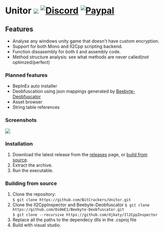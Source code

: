 # Unitor [![](https://img.shields.io/github/v/release/BitCrackers/Unitor?style=flat-square)](https://github.com/BitCrackers/Unitor/latest) [![Discord](https://img.shields.io/badge/Discord-Invite-7289DA.svg?logo=Discord&style=flat-square)](https://discord.gg/AUpXd3VUh8) [![Paypal](https://img.shields.io/badge/PayPal-Donate-Green.svg?logo=Paypal&style=flat-square)](https://www.paypal.com/donate/?hosted_button_id=TYMU92FD9D9UW)

## Features
* Analyse any windows unity game that doesn't have custom encryption.
* Support for both Mono and Il2Cpp scripting backend.
* Function dissasembly for both il and assembly code.
* Method structure analysis: see what methods are never called(not optimzed/perfect)

### Planned features
* BepInEx auto installer
* Deobfuscation using json mappings generated by [Beebyte-Deobfuscator](https://github.com/OsOmE1/Beebyte-Deobfuscator)
* Asset browser
* String table references

### Screenshots
![](https://i.imgur.com/k467Df7.png)

### Installation
1. Download the latest release from the [releases](https://github.com/BitCrackers/Unitor/releases/latest) page, or [build from source](#building-from-source).
2. Extract the archive.
3. Run the executable.


### Building from source
1. Clone the repository:  
   `$ git clone https://github.com/BitCrackers/Unitor.git`
2. Clone the Il2CppInspector and Beebyte-Deobfuscator
   `$ git clone https://github.com/OsOmE1/Beebyte-Deobfuscator.git`  
   `$ git clone --recursive https://github.com/djkaty/Il2CppInspector`
3. Replace all the paths to the dependecy dlls in the .csproj file
4. Build with visual studio.
